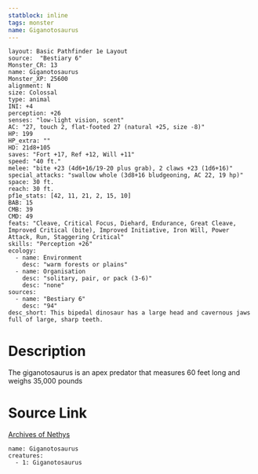 ```yaml
---
statblock: inline
tags: monster
name: Giganotosaurus
---
```

```statblock
layout: Basic Pathfinder 1e Layout
source:  "Bestiary 6"
Monster_CR: 13
name: Giganotosaurus
Monster_XP: 25600
alignment: N
size: Colossal
type: animal
INI: +4
perception: +26
senses: "low-light vision, scent"
AC: "27, touch 2, flat-footed 27 (natural +25, size -8)"
HP: 199
HP_extra: ""
HD: 21d8+105
saves: "Fort +17, Ref +12, Will +11"
speed: "40 ft."
melee: "bite +23 (4d6+16/19-20 plus grab), 2 claws +23 (1d6+16)"
special_attacks: "swallow whole (3d8+16 bludgeoning, AC 22, 19 hp)"
space: 30 ft.
reach: 30 ft.
pf1e_stats: [42, 11, 21, 2, 15, 10]
BAB: 15
CMB: 39
CMD: 49
feats: "Cleave, Critical Focus, Diehard, Endurance, Great Cleave, Improved Critical (bite), Improved Initiative, Iron Will, Power Attack, Run, Staggering Critical"
skills: "Perception +26"
ecology:
  - name: Environment
    desc: "warm forests or plains"
  - name: Organisation
    desc: "solitary, pair, or pack (3-6)"
    desc: "none"
sources:
  - name: "Bestiary 6"
    desc: "94"
desc_short: This bipedal dinosaur has a large head and cavernous jaws full of large, sharp teeth.
```
# Description
The giganotosaurus is an apex predator that measures 60 feet long and weighs 35,000 pounds
# Source Link
[Archives of Nethys](https://aonprd.com/MonsterDisplay.aspx?ItemName=Giganotosaurus)
```encounter-table
name: Giganotosaurus
creatures:
  - 1: Giganotosaurus
```
